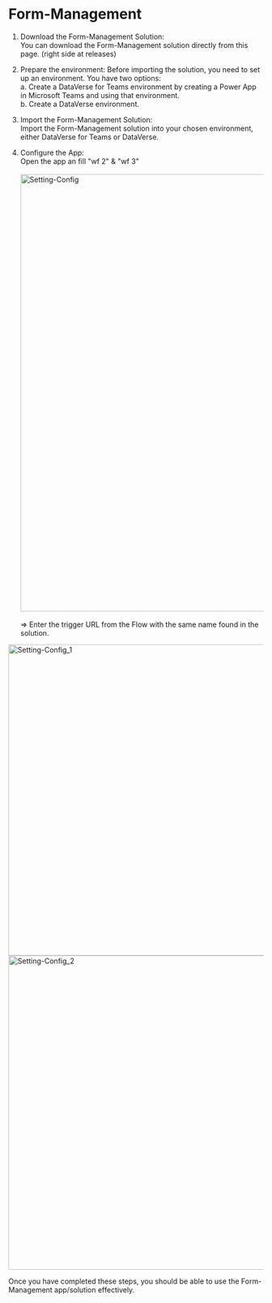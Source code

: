 # Form-Management

1. Download the Form-Management Solution:<br>
    You can download the Form-Management solution directly from this page. (right side at releases)

2. Prepare the environment:
    Before importing the solution, you need to set up an environment. You have two options:<br>
      a. Create a DataVerse for Teams environment by creating a Power App in Microsoft Teams and using that environment.<br>
      b. Create a DataVerse environment.

3. Import the Form-Management Solution:<br>
    Import the Form-Management solution into your chosen environment, either DataVerse for Teams or DataVerse.
    
4. Configure the App:<br>
    Open the app an fill "wf 2" & "wf 3"<br><br>
    <img width="863" alt="Setting-Config" src="https://user-images.githubusercontent.com/64711607/226292628-6eb3f4e5-2d96-4dbb-80a3-abb2b298e172.png">
<br><br>
      => Enter the trigger URL from the Flow with the same name found in the solution.
<img width="614" alt="Setting-Config_1" src="https://user-images.githubusercontent.com/64711607/226292320-181f5256-1360-4585-b2e7-46f765a1a200.png">
<img width="620" alt="Setting-Config_2" src="https://user-images.githubusercontent.com/64711607/226292317-21b4217b-f21e-453a-b42a-500f366bd09b.png">


Once you have completed these steps, you should be able to use the Form-Management app/solution effectively.
